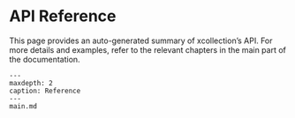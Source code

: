 # API Reference

This page provides an auto-generated summary of xcollection’s API.
For more details and examples, refer to the relevant chapters in the main part of the documentation.

```{toctree}
---
maxdepth: 2
caption: Reference
---
main.md
```
